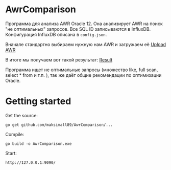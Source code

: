 # AwrComparison

Программа для анализа AWR Oracle 12. Она анализирует AWR на поиск "не оптимальных" запросов. 
Все SQL ID записываются в InfluxDB. Конфигурация InfluxDB описана в `config.json`. 

Вначале стандартно выбираем нужную нам AWR и загружаем её
[Upload AWR](https://github.com/Maksimall89/AwrComparison/doc/awr_upload.jpg)

В итоге мы получаем вот такой результат:
[Result](https://github.com/Maksimall89/AwrComparison/doc/bad.jpg)

Программа ищет не оптимальные запросы (множество like, full scan, select * from и т.п. ), так же даёт общие рекомендации по оптимизации Oracle.

# Getting started
Get the source:

`go get github.com/maksimall89/AwrComparison/...`

Compile:

`go build -o AwrComparison.exe`

Start:

`http://127.0.0.1:9090/`